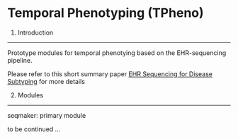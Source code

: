 Temporal Phenotyping (TPheno)
=============================

1. Introduction
---------------

Prototype modules for temporal phenotying based on the EHR-sequencing pipeline. 

Please refer to this short summary paper [EHR Sequencing for Disease Subtyping](https://drive.google.com/file/d/12fkSjwDs4ljd-MoRHMVvqhxs_jKuV9J7/view?usp=sharing) for more details 


2. Modules 
----------
seqmaker: primary module


to be continued ... 


